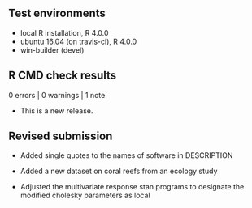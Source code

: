 ## Test environments
* local R installation, R 4.0.0
* ubuntu 16.04 (on travis-ci), R 4.0.0
* win-builder (devel)

## R CMD check results

0 errors | 0 warnings | 1 note

* This is a new release.

## Revised submission

* Added single quotes to the names of software in DESCRIPTION

* Added a new dataset on coral reefs from an ecology study

* Adjusted the multivariate response stan programs to designate the modified cholesky parameters as local
